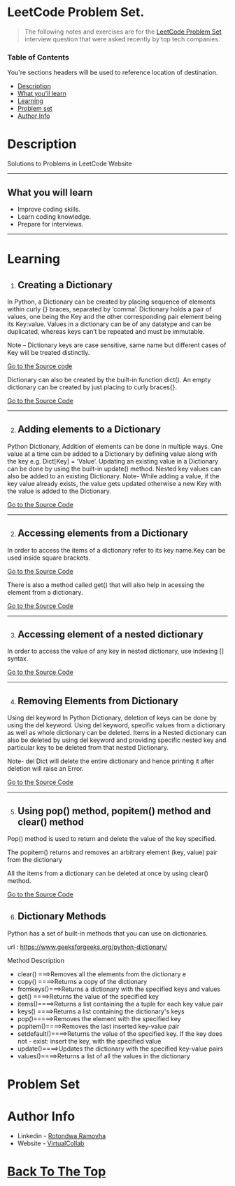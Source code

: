 # LeetCode Problem Set.

>The following notes and exercises are for the  [LeetCode Problem Set](https://leetcode.com/problemset/all/) interview question that were asked recently by top tech companies.  

### Table of Contents
You're sections headers will be used to reference location of destination.

- [Description](#description)
- [What you'll learn](#What-you-will-learn)
- [Learning](#learning)
- [Problem set](#problem-set)
- [Author Info](#author-info)


# Description

>
Solutions to Problems in LeetCode Website


---

## What you will learn

>
- Improve coding skills.
- Learn coding knowledge.
- Prepare for interviews.

---

# Learning

1. ## Creating a Dictionary

>
In Python, a Dictionary can be created by placing sequence of elements within curly {} braces, separated by ‘comma’. Dictionary holds a pair of values, one being the Key and the other corresponding pair element being its Key:value. Values in a dictionary can be of any datatype and can be duplicated, whereas keys can’t be repeated and must be immutable.

Note – Dictionary keys are case sensitive, same name but different cases of Key will be treated distinctly.

 [Go to the Source code](https://github.com/Ramovha/leetcode/blob/main/Basic/pythonDictionary.ipynb)

 >
Dictionary can also be created by the built-in function dict(). An empty dictionary can be created by just placing to curly braces{}.

[Go to the Source Code](https://github.com/Ramovha/leetcode/blob/main/Basic/pythonDictionary2.ipynb)


---

2. ## Adding elements to a Dictionary

>
 Python Dictionary, Addition of elements can be done in multiple ways. One value at a time can be added to a Dictionary by defining value along with the key e.g. Dict[Key] = ‘Value’. Updating an existing value in a Dictionary can be done by using the built-in update() method. Nested key values can also be added to an existing Dictionary.
Note- While adding a value, if the key value already exists, the value gets updated otherwise a new Key with the value is added to the Dictionary.

[Go to the Source Code](https://github.com/Ramovha/leetcode/blob/main/Basic/pythonDictionary3.ipynb)

---

2. ## Accessing elements from a Dictionary

>
In order to access the items of a dictionary refer to its key name.Key can be used inside square brackets.

[Go to the Source Code](https://github.com/Ramovha/leetcode/blob/main/Basic/pythonDictionary4.ipynb)

There is also a method called get() that will also help in acessing the element from a dictionary.

[Go to the Source Code](https://github.com/Ramovha/leetcode/blob/main/Basic/pythonDictionary4.ipynb)

---

3. ## Accessing element of a nested dictionary

>
In order to access the value of any key in nested dictionary, use indexing [] syntax.

[Go to the Source Code](https://github.com/Ramovha/leetcode/blob/main/Basic/pythonDictionary5.ipynb)

---

4. ## Removing Elements from Dictionary

>
Using del keyword
In Python Dictionary, deletion of keys can be done by using the del keyword. Using del keyword, specific values from a dictionary as well as whole dictionary can be deleted. Items in a Nested dictionary can also be deleted by using del keyword and providing specific nested key and particular key to be deleted from that nested Dictionary.

Note- del Dict will delete the entire dictionary and hence printing it after deletion will raise an Error.

[Go to the Source Code](https://github.com/Ramovha/leetcode/blob/main/Basic/pythonDictionary6.ipynb)

---

5. ## Using pop() method, popitem() method and clear() method

>
Pop() method is used to return and delete the value of the key specified.
>
The popitem() returns and removes an arbitrary element (key, value) pair from the dictionary
>
All the items from a dictionary can be deleted at once by using clear() method.

[Go to the Source Code](https://github.com/Ramovha/leetcode/blob/main/Basic/pythonDictionary7.ipynb)

6. ## Dictionary Methods
>
Python has a set of built-in methods that you can use on dictionaries.
>
url : https://www.geeksforgeeks.org/python-dictionary/
>
Method      Description
- clear() ===>Removes all the elements from the dictionary e
- copy() ====>Returns a copy of the dictionary
- fromkeys()===>Returns a dictionary with the specified keys and values
- get() ====>Returns the value of the specified key
- items()====>Returns a list containing the a tuple for each key value pair
- keys() ====>Returns a list containing the dictionary's keys
- pop()=====>Removes the element with the specified key
- popitem()====>Removes the last inserted key-value pair
- setdefault()====>Returns the value of the specified key. If the key does not - exist: insert the key, with the specified value
- update()====>Updates the dictionary with the specified key-value pairs
- values()====>Returns a list of all the values in the dictionary


# Problem Set



# Author Info

- Linkedin - [Rotondwa Ramovha](https://www.linkedin.com/in/rotondwa-ramovha-ba7938141/)
- Website - [VirtualCollab](https://virtualcollab.co.za/)

[Back To The Top](#leetcode-problem-set)
=======
